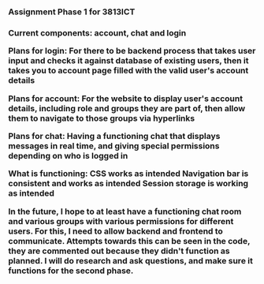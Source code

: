 <h3> Assignment Phase 1 for 3813ICT <h3>

Current components: account, chat and login

Plans for login: 
For there to be backend process that takes user input and checks it against database of existing users, then it takes you to account page filled with the valid user's account details

Plans for account:
For the website to display user's account details, including role and groups they are part of, then allow them to navigate to those groups via hyperlinks

Plans for chat:
Having a functioning chat that displays messages in real time, and giving special permissions depending on who is logged in

What is functioning:
CSS works as intended
Navigation bar is consistent and works as intended
Session storage is working as intended

In the future, I hope to at least have a functioning chat room and various groups with various permissions for different users. For this, I need to allow backend and frontend to communicate. Attempts towards this can be seen in the code, they are commented out because they didn't function as planned. I will do research and ask questions, and make sure it functions for the second phase.